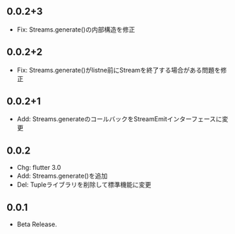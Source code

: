 ## 0.0.2+3

* Fix: Streams.generate()の内部構造を修正

## 0.0.2+2

* Fix: Streams.generate()がlistne前にStreamを終了する場合がある問題を修正

## 0.0.2+1

* Add: Streams.generateのコールバックをStreamEmitインターフェースに変更

## 0.0.2

* Chg: flutter 3.0
* Add: Streams.generate()を追加
* Del: Tupleライブラリを削除して標準機能に変更

## 0.0.1

* Beta Release.
